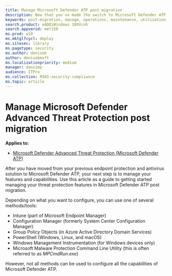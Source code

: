 ```yaml
---
title: Manage Microsoft Defender ATP post migration
description: Now that you've made the switch to Microsoft Defender ATP, your next step is to manage your threat protection features
keywords: post-migration, manage, operations, maintenance, utilization, windows defender advanced threat protection, atp, edr
search.product: eADQiWindows 10XVcnh
search.appverid: met150
ms.prod: w10
ms.mktglfcycl: deploy
ms.sitesec: library
ms.pagetype: security
ms.author: deniseb
author: denisebmsft
ms.localizationpriority: medium
manager: dansimp
audience: ITPro
ms.collection: M365-security-compliance 
ms.topic: article
---
```


# Manage Microsoft Defender Advanced Threat Protection post migration

**Applies to:**
- [Microsoft Defender Advanced Threat Protection (Microsoft Defender ATP)](https://go.microsoft.com/fwlink/p/?linkid=2069559)

After you have moved from your previous endpoint protection and antivirus solution to Microsoft Defender ATP, your next step is to manage your features and capabilities. Use this article as a guide to getting started managing your threat protection features in Microsoft Defender ATP post migration. 

Depending on what you want to configure, you can use one of several methods/tools:
- Intune (part of Microsoft Endpoint Manager)
- Configuration Manager (formerly System Center Configuration Manager)
- Group Policy Objects (in Azure Active Directory Domain Services)
- PowerShell (Windows, Linux, and macOS)
- Windows Management Instrumentation (for Windows devices only)
- Microsoft Malware Protection Command Line Utility (this is often referred to as *MPCmdRun.exe*)

However, not all methods can be used to configure all the capabilities of Microsoft Defender ATP.






